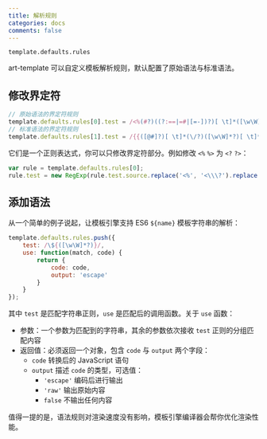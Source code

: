 ```yaml
---
title: 解析规则
categories: docs
comments: false
---
```


`template.defaults.rules`

art-template 可以自定义模板解析规则，默认配置了原始语法与标准语法。

## 修改界定符

```js
// 原始语法的界定符规则
template.defaults.rules[0].test = /<%(#?)((?:==|=#|[=-])?)[ \t]*([\w\W]*?)[ \t]*(-?)%>/;
// 标准语法的界定符规则
template.defaults.rules[1].test = /{{([@#]?)[ \t]*(\/?)([\w\W]*?)[ \t]*}}/;
```

它们是一个正则表达式，你可以只修改界定符部分。例如修改 `<%` `%>` 为 `<?` `?>`：

```js
var rule = template.defaults.rules[0];
rule.test = new RegExp(rule.test.source.replace('<%', '<\\\?').replace('%>', '\\\?>'));
```

## 添加语法

从一个简单的例子说起，让模板引擎支持 ES6 `${name}` 模板字符串的解析：

```js
template.defaults.rules.push({
    test: /\${([\w\W]*?)}/,
    use: function(match, code) {
        return {
            code: code,
            output: 'escape'
        }
    }
});
```

其中 `test` 是匹配字符串正则，`use` 是匹配后的调用函数。关于 `use` 函数：

* 参数：一个参数为匹配到的字符串，其余的参数依次接收 `test` 正则的分组匹配内容
* 返回值：必须返回一个对象，包含 `code` 与 `output` 两个字段：
    * `code` 转换后的 JavaScript 语句
    * `output` 描述 `code` 的类型，可选值：
        * `'escape'` 编码后进行输出
        * `'raw'` 输出原始内容
        * `false` 不输出任何内容

值得一提的是，语法规则对渲染速度没有影响，模板引擎编译器会帮你优化渲染性能。